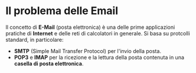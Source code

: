 # Il problema delle Email

Il concetto di __E-Mail__ (posta elettronica) è una delle prime applicazioni pratiche di __Internet__ e delle reti di calcolatori in generale. Si basa su protcolli standard, in particolare:

- __SMTP__ (Simple Mail Transfer Protocol) per l'invio della posta.
- __POP3__ e __IMAP__ per la ricezione e la lettura della posta contenuta in una __casella di posta elettronica__.

